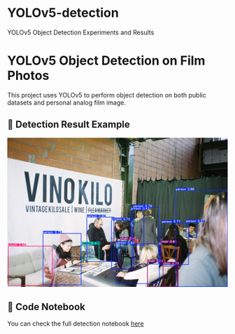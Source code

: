 # YOLOv5-detection
YOLOv5 Object Detection Experiments and Results

# YOLOv5 Object Detection on Film Photos
This project uses YOLOv5 to perform object detection on both public datasets and personal analog film image.

## 📸 Detection Result Example
![result](이미지분석.jpeg)

## 📓 Code Notebook

You can check the full detection notebook [here](./YOLO_model.ipynb)
